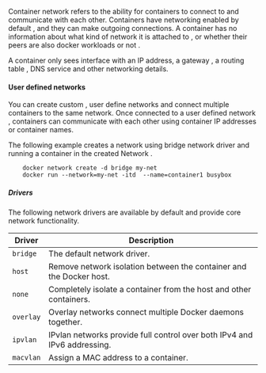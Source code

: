 
Container network refers to the ability for containers to connect to and communicate with each other. 
Containers have networking enabled by default , and they can make outgoing connections. A container has no information about what kind of network it is attached to , or whether their peers are also docker workloads or not . 

A container only sees interface with an IP address, a gateway , a routing table , DNS service and other networking details. 

#### User defined networks 

You can create custom , user define networks and connect multiple containers to the same network. Once connected to a user defined network , containers can communicate with each other using container IP addresses or container names. 

The following example creates a network using bridge network driver and running a container in the created Network . 

		
		docker network create -d bridge my-net
		docker run --network=my-net -itd  --name=container1 busybox



##### Drivers 
The following network drivers are available by default and provide core network functionality. 

| Driver    | Description                                                              |
| --------- | ------------------------------------------------------------------------ |
| `bridge`  | The default network driver.                                              |
| `host`    | Remove network isolation between the container and the Docker host.      |
| `none`    | Completely isolate a container from the host and other containers.       |
| `overlay` | Overlay networks connect multiple Docker daemons together.               |
| `ipvlan`  | IPvlan networks provide full control over both IPv4 and IPv6 addressing. |
| `macvlan` | Assign a MAC address to a container.                                     |
